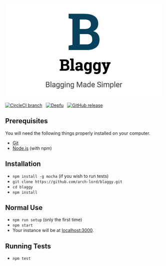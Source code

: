 <p align="center">
  <img src="https://github.com/arch-lord/blaggy/blob/master/art/banner.png"/>
</p>

[![CircleCI branch](https://img.shields.io/circleci/project/github/arch-lord/blaggy/master.svg?style=for-the-badge)](https://circleci.com/gh/arch-lord/blaggy)
&nbsp;
[![Depfu](https://img.shields.io/depfu/arch-lord/blaggy.svg?style=for-the-badge)](https://depfu.com/repos/arch-lord/blaggy)
&nbsp;
[![GitHub release](https://img.shields.io/github/release/arch-lord/blaggy.svg?style=for-the-badge)](https://github.com/arch-lord/blaggy/releases)

## Prerequisites

You will need the following things properly installed on your computer.

* [Git](https://git-scm.com/)
* [Node.js](https://nodejs.org/) (with npm)

## Installation

* `npm install -g mocha` (if you wish to run tests)
* `git clone https://github.com/arch-lord/blaggy.git`
* `cd blaggy`
* `npm install`

## Normal Use

* `npm run setup` (only the first time)
* `npm start`
* Your instance will be at [localhost:3000](http://localhost:3000/).

## Running Tests

* `npm test`